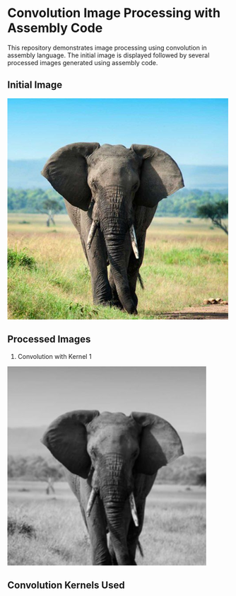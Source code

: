 # Convolution Image Processing with Assembly Code

This repository demonstrates image processing using convolution in assembly language. The initial image is displayed followed by several processed images generated using assembly code.

## Initial Image
![pic1](https://github.com/MoeeinAali/CSML-Project/blob/main/%D9%BE%D8%B1%D8%AF%D8%A7%D8%B2%D8%B4%20%D8%AA%D8%B5%D9%88%DB%8C%D8%B1/testing/srcimg/img.jpg?raw=true)

## Processed Images

1. Convolution with Kernel 1

![dst1](https://github.com/MoeeinAali/CSML-Project/blob/main/%D9%BE%D8%B1%D8%AF%D8%A7%D8%B2%D8%B4%20%D8%AA%D8%B5%D9%88%DB%8C%D8%B1/testing/dstimg/1.jpg?raw=true)

## Convolution Kernels Used


